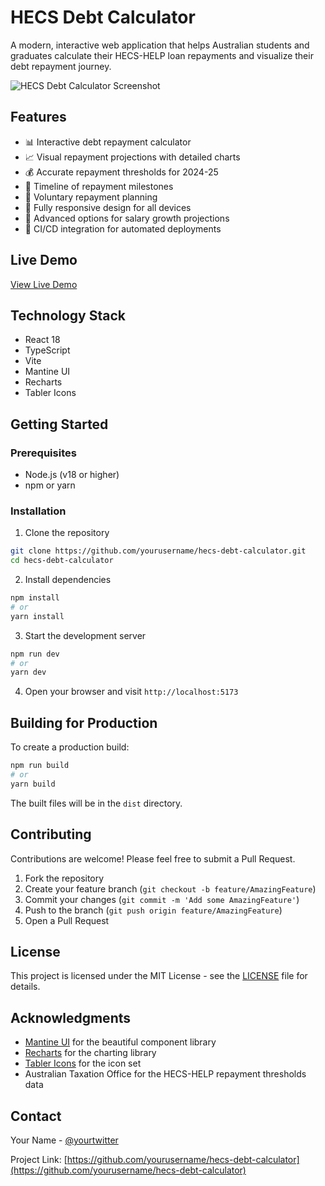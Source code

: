 # HECS Debt Calculator

A modern, interactive web application that helps Australian students and graduates calculate their HECS-HELP loan repayments and visualize their debt repayment journey.

![HECS Debt Calculator Screenshot](screenshot.png)

## Features

- 📊 Interactive debt repayment calculator
- 📈 Visual repayment projections with detailed charts
- 💰 Accurate repayment thresholds for 2024-25
- 📅 Timeline of repayment milestones
- 💸 Voluntary repayment planning
- 📱 Fully responsive design for all devices
- 🎯 Advanced options for salary growth projections
- 🔄 CI/CD integration for automated deployments

## Live Demo

[View Live Demo](#) <!-- Add your deployment URL here -->

## Technology Stack

- React 18
- TypeScript
- Vite
- Mantine UI
- Recharts
- Tabler Icons

## Getting Started

### Prerequisites

- Node.js (v18 or higher)
- npm or yarn

### Installation

1. Clone the repository
```bash
git clone https://github.com/yourusername/hecs-debt-calculator.git
cd hecs-debt-calculator
```

2. Install dependencies
```bash
npm install
# or
yarn install
```

3. Start the development server
```bash
npm run dev
# or
yarn dev
```

4. Open your browser and visit `http://localhost:5173`

## Building for Production

To create a production build:

```bash
npm run build
# or
yarn build
```

The built files will be in the `dist` directory.

## Contributing

Contributions are welcome! Please feel free to submit a Pull Request.

1. Fork the repository
2. Create your feature branch (`git checkout -b feature/AmazingFeature`)
3. Commit your changes (`git commit -m 'Add some AmazingFeature'`)
4. Push to the branch (`git push origin feature/AmazingFeature`)
5. Open a Pull Request

## License

This project is licensed under the MIT License - see the [LICENSE](LICENSE) file for details.

## Acknowledgments

- [Mantine UI](https://mantine.dev/) for the beautiful component library
- [Recharts](https://recharts.org/) for the charting library
- [Tabler Icons](https://tabler-icons.io/) for the icon set
- Australian Taxation Office for the HECS-HELP repayment thresholds data

## Contact

Your Name - [@yourtwitter](https://twitter.com/yourtwitter)

Project Link: [https://github.com/yourusername/hecs-debt-calculator](https://github.com/yourusername/hecs-debt-calculator)
